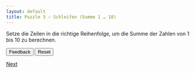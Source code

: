 ```yaml
---
layout: default
title: Puzzle 3 – Schleifen (Summe 1 … 10)
---
```


Setze die Zeilen in die richtige Reihenfolge, um die Summe der Zahlen von 1 bis 10 zu berechnen.

<div id="loop-trash" class="sortable-code"></div>
<div id="loop-work"  class="sortable-code"></div>
<div style="clear: both;"></div>
<p>
    <input id="loop-feedback"  type="button" value="Feedback" />
    <input id="loop-reset"     type="button" value="Reset"    />
</p>

<script type="text/javascript">
(function () {
  var initial =
    "total = 0\\n" +
    "for i in range(1, 11):\\n" +
    "    total += i\\n" +
    "print(total)\\n" +
    "i = 0  #distractor\\n";

  var pp = new ParsonsWidget({
    sortableId: "loop-work",
    trashId:    "loop-trash",
    grader:     ParsonsWidget._graders.LineBasedGrader,
    can_indent: true,
    x_indent:   50,
    lang:       "en",
    max_wrong_lines: 10
  });
  pp.init(initial);
  pp.shuffleLines();
  $("#loop-reset").click(function (e) { e.preventDefault(); pp.shuffleLines(); });
  $("#loop-feedback").click(function (e) { e.preventDefault(); pp.getFeedback(); });
})();
</script>

[Next](./aufg4.html)
